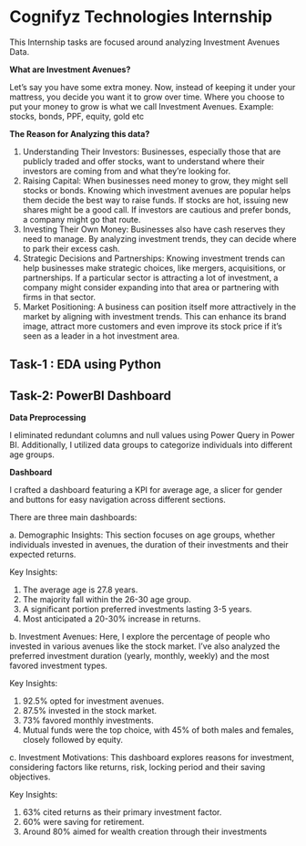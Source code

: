 # Cognifyz Technologies Internship

This Internship tasks are focused around analyzing Investment Avenues Data.

**What are Investment Avenues?**

Let’s say you have some extra money. Now, instead of keeping it under your mattress, you decide you want it to grow over time. Where you choose to put your money to grow is what we call Investment Avenues. Example: stocks, bonds, PPF, equity, gold etc

**The Reason for Analyzing this data?**

1. Understanding Their Investors: Businesses, especially those that are publicly traded and offer stocks, want to understand where their investors are coming from and what they’re looking for.
2. Raising Capital: When businesses need money to grow, they might sell stocks or bonds. Knowing which investment avenues are popular helps them decide the best way to raise funds. If stocks are hot, issuing new shares might be a good call. If investors are cautious and prefer bonds, a company might go that route.
3. Investing Their Own Money: Businesses also have cash reserves they need to manage. By analyzing investment trends, they can decide where to park their excess cash.
4. Strategic Decisions and Partnerships: Knowing investment trends can help businesses make strategic choices, like mergers, acquisitions, or partnerships. If a particular sector is attracting a lot of investment, a company might consider expanding into that area or partnering with firms in that sector.
5. Market Positioning: A business can position itself more attractively in the market by aligning with investment trends. This can enhance its brand image, attract more customers and even improve its stock price if it’s seen as a leader in a hot investment area.


## Task-1 : EDA using Python
## Task-2: PowerBI Dashboard
**Data Preprocessing**

I eliminated redundant columns and null values using Power Query in Power BI. Additionally, I utilized data groups to categorize individuals into different age groups.

**Dashboard**

I crafted a dashboard featuring a KPI for average age, a slicer for gender and buttons for easy navigation across different sections.

There are three main dashboards:

a. Demographic Insights: This section focuses on age groups, whether individuals invested in avenues, the duration of their investments and their expected returns.

Key Insights:

1. The average age is 27.8 years.
2. The majority fall within the 26-30 age group.
3. A significant portion preferred investments lasting 3-5 years.
4. Most anticipated a 20-30% increase in returns.

b. Investment Avenues: Here, I explore the percentage of people who invested in various avenues like the stock market. I’ve also analyzed the preferred investment duration (yearly, monthly, weekly) and the most favored investment types.

Key Insights:

1. 92.5% opted for investment avenues.
2. 87.5% invested in the stock market.
3. 73% favored monthly investments.
4. Mutual funds were the top choice, with 45% of both males and females, closely followed by equity.

c. Investment Motivations: This dashboard explores reasons for investment, considering factors like returns, risk, locking period and their saving objectives.

Key Insights:

1. 63% cited returns as their primary investment factor.
2. 60% were saving for retirement.
3. Around 80% aimed for wealth creation through their investments

